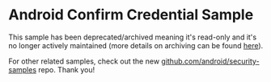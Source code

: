 
Android Confirm Credential Sample
=================================

This sample has been deprecated/archived meaning it's read-only and it's no longer actively maintained (more details on archiving can be found [here][1]).

For other related samples, check out the new [github.com/android/security-samples][2] repo. Thank you!

[1]: https://help.github.com/en/articles/about-archiving-repositories
[2]: https://github.com/android/security-samples
